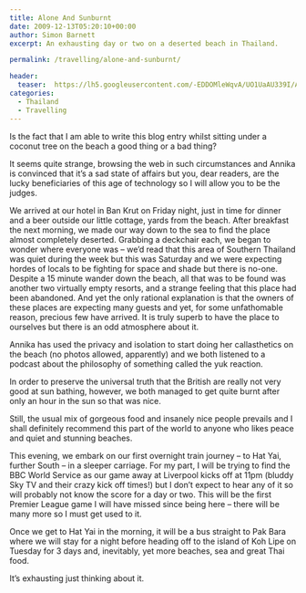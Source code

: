 ```yaml
---
title: Alone And Sunburnt
date: 2009-12-13T05:20:10+00:00
author: Simon Barnett
excerpt: An exhausting day or two on a deserted beach in Thailand.

permalink: /travelling/alone-and-sunburnt/

header:
  teaser:  https://lh5.googleusercontent.com/-EDDOMleWqvA/UO1UaAU339I/AAAAAAAAADI/p5-Zq7jolJQ/s640/DSC_0171.JPG
categories:
  - Thailand
  - Travelling
---
```

Is the fact that I am able to write this blog entry whilst sitting under a coconut tree on the beach a good thing or a bad thing?

It seems quite strange, browsing the web in such circumstances and Annika is convinced that it&#8217;s a sad state of affairs but you, dear readers, are the lucky beneficiaries of this age of technology so I will allow you to be the judges.

We arrived at our hotel in Ban Krut on Friday night, just in time for dinner and a beer outside our little cottage, yards from the beach. After breakfast the next morning, we made our way down to the sea to find the place almost completely deserted. Grabbing a deckchair each, we began to wonder where everyone was &#8211; we&#8217;d read that this area of Southern Thailand was quiet during the week but this was Saturday and we were expecting hordes of locals to be fighting for space and shade but there is no-one. Despite a 15 minute wander down the beach, all that was to be found was another two virtually empty resorts, and a strange feeling that this place had been abandoned. And yet the only rational explanation is that the owners of these places are expecting many guests and yet, for some unfathomable reason, precious few have arrived. It is truly superb to have the place to ourselves but there is an odd atmosphere about it.

Annika has used the privacy and isolation to start doing her callasthetics on the beach (no photos allowed, apparently) and we both listened to a podcast about the philosophy of something called the yuk reaction.

In order to preserve the universal truth that the British are really not very good at sun bathing, however, we both managed to get quite burnt after only an hour in the sun so that was nice.

Still, the usual mix of gorgeous food and insanely nice people prevails and I shall definitely recommend this part of the world to anyone who likes peace and quiet and stunning beaches.

This evening, we embark on our first overnight train journey &#8211; to Hat Yai, further South &#8211; in a sleeper carriage. For my part, I will be trying to find the BBC World Service as our game away at Liverpool kicks off at 11pm (bluddy Sky TV and their crazy kick off times!) but I don&#8217;t expect to hear any of it so will probably not know the score for a day or two. This will be the first Premier League game I will have missed since being here &#8211; there will be many more so I must get used to it.

Once we get to Hat Yai in the morning, it will be a bus straight to Pak Bara where we will stay for a night before heading off to the island of Koh Lipe on Tuesday for 3 days and, inevitably, yet more beaches, sea and great Thai food.

It&#8217;s exhausting just thinking about it.

